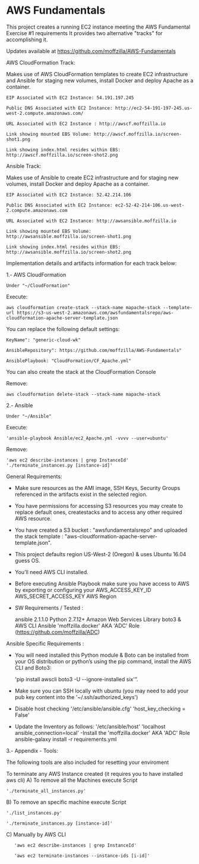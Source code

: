 # AWS Fundamentals
This project creates a running EC2 instance meeting the AWS Fundamental Exercise #1 requirements
It provides two alternative "tracks" for accomplishing it.

Updates available at https://github.com/moffzilla/AWS-Fundamentals

AWS CloudFormation Track: 

Makes use of AWS CloudFormation templates to create EC2 infrastructure and Ansible for staging new volumes, install Docker and deploy Apache as a container.
	
	EIP Associated with EC2 Instance: 54.191.197.245

	Public DNS Associated with EC2 Instance: http://ec2-54-191-197-245.us-west-2.compute.amazonaws.com/
	
	URL Associated with EC2 Instance : http://awscf.moffzilla.io

	Link showing mounted EBS Volume: http://awscf.moffzilla.io/screen-shot1.png

	Link showing index.html resides within EBS: http://awscf.moffzilla.io/screen-shot2.png 


Ansible Track: 

Makes use of Ansible to create EC2 infrastructure and for staging new volumes, install Docker and deploy Apache as a container.

	EIP Associated with EC2 Instance: 52.42.214.106

	Public DNS Associated with EC2 Instance: ec2-52-42-214-106.us-west-2.compute.amazonaws.com
	
	URL Associated with EC2 Instance: http://awsansible.moffzilla.io
	
	Link showing mounted EBS Volume: http://awsansible.moffzilla.io/screen-shot1.png

	Link showing index.html resides within EBS: http://awsansible.moffzilla.io/screen-shot2.png 


Implementation details and artifacts information for each track below:

1.- AWS CloudFormation
 
	Under "~/CloudFormation"

Execute:

	aws cloudformation create-stack --stack-name mapache-stack --template-url https://s3-us-west-2.amazonaws.com/awsfundamentalsrepo/aws-cloudformation-apache-server-template.json

You can replace the following default settings:

	KeyName": "generic-cloud-wk"
	
	AnsibleRepository": https://github.com/moffzilla/AWS-Fundamentals"
	
	AnsiblePlaybook: "CloudFormation/CF_Apache.yml"
	

You can also create the stack at the CloudFormation Console

Remove:

	aws cloudformation delete-stack --stack-name mapache-stack
	


2.- Ansible

	Under "~/Ansible"

Execute:

	'ansible-playbook Ansible/ec2_Apache.yml -vvvv --user=ubuntu'
	
Remove: 
	
	'aws ec2 describe-instances | grep InstanceId' 
	'./terminate_instances.py [instance-id]' 


General Requirements:

- Make sure resources as the AMI image, SSH Keys, Security Groups referenced in the artifacts exist in the selected region.
- You have permissions for accessing S3 resources you may create to replace default ones, createstacks and to access any other required AWS resource.
- You have created a S3 bucket : "awsfundamentalsrepo" and uploaded the stack template : "aws-cloudformation-apache-server-template.json".
- This project defaults region US-West-2 (Oregon) & uses Ubuntu 16.04 guess OS.
- You’ll need AWS CLI installed.
- Before executing Ansible Playbook make sure you have access to AWS by exporting or configuring your 
    AWS_ACCESS_KEY_ID
    AWS_SECRET_ACCESS_KEY
    AWS Region

- SW Requirements / Tested :

	ansible 2.1.1.0
	Python 2.7.12+
	Amazon Web Services Library boto3 & AWS CLI
	Ansible 'moffzilla.docker' AKA 'ADC' Role (https://github.com/moffzilla/ADC)

Ansible Specific Requirements :
	
- You will need installed this Python module & Boto can be installed from your OS distribution or python’s using the pip command, install the AWS CLI and Boto3:

	'pip install awscli boto3 -U --ignore-installed six'”.

- Make sure you can SSH locally with ubuntu (you may need to add your pub key content into the '~/.ssh/authorized_keys')
- Disable host checking '/etc/ansible/ansible.cfg' 'host_key_checking = False'
- Update the Inventory as follows:
	'/etc/ansible/host' 'localhost ansible_connection=local'
-Install the 'moffzilla.docker' AKA 'ADC' Role
	ansible-galaxy install -r requirements.yml


 	
3.- Appendix - Tools:

The following tools are also included for resetting your enviroment


To terminate any AWS Instance created (it requires you to have installed aws cli)
  A) To remove all the Machines execute Script

	'./terminate_all_instances.py' 

  B) To remove an specific machine execute Script

	'./list_instances.py'

	'./terminate_instances.py [instance-id]'

  C) Manually by AWS CLI

       'aws ec2 describe-instances | grep InstanceId'

       'aws ec2 terminate-instances --instance-ids [i-id]'
